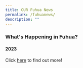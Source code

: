 ```yaml
---
title: OUR Fuhua News
permalink: /fuhuanews/
description: ""
---
```

### What's Happening in Fuhua?

#### 2023

Click [here](/our-school/fuhua-news/cny23/) to find out more!